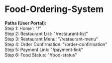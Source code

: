 # Food-Ordering-System

<b>Paths (User Portal):</b><br/>
  Step 1: Home : "/" <br/>
  Step 2: Restaurant List: "/restaurant-list" <br/>
  Step 3: Restaurant Menu: "/restaurant-menu" <br/>
  Step 4: Order Confirmation: "/order-confirmation" <br/>
  Step 5: Payment Link: "/payment-link" <br/>
  Step 6: Food Status: "/food-status" <br/>
